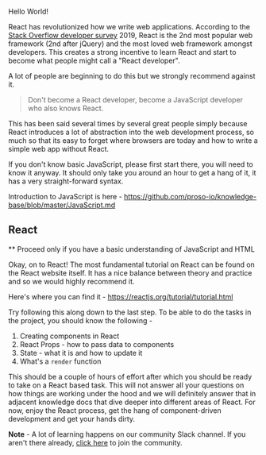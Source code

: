 Hello World!

React has revolutionized how we write web applications. According to the [Stack Overflow developer survey](https://insights.stackoverflow.com/survey/2019) 2019, React is the 2nd most popular web framework (2nd after jQuery) and the most loved web framework amongst developers. This creates a strong incentive to learn React and start to become what people might call a "React developer".

A lot of people are beginning to do this but we strongly recommend against it. 

> Don't become a React developer, become a JavaScript developer who also knows React. 

This has been said several times by several great people simply because React introduces a lot of abstraction into the web development process, so much so that its easy to forget where browsers are today and how to write a simple web app without React. 

If you don't know basic JavaScript, please first start there, you will need to know it anyway. It should only take you around an hour to get a hang of it, it has a very straight-forward syntax.


Introduction to JavaScript is here - https://github.com/proso-io/knowledge-base/blob/master/JavaScript.md

## React 

** Proceed only if you have a basic understanding of JavaScript and HTML

Okay, on to React! The most fundamental tutorial on React can be found on the React website itself. It has a nice balance between theory and practice and so we would highly recommend it. 

Here's where you can find it - https://reactjs.org/tutorial/tutorial.html

Try following this along down to the last step. To be able to do the tasks in the project, you should know the following - 

1. Creating components in React
2. React Props - how to pass data to components
3. State - what it is and how to update it
4. What's a `render` function

This should be a couple of hours of effort after which you should be ready to take on a React based task. This will not answer all your questions on how things are working under the hood and we will definitely answer that in adjacent knowledge docs that dive deeper into different areas of React. For now, enjoy the React process, get the hang of component-driven development and get your hands dirty. 



**Note** - A lot of learning happens on our community Slack channel. If you aren't there already, [click here](https://join.slack.com/t/proso-io/shared_invite/enQtNjAyNjA3MzY4MDY3LWI4MDFmMzQwNjkyNjdhMGQyOTYzNjM4YTllOTkxYjI5YzY4NmFjMDhiMTM2ZWNlMGI1NzEwMzAxOTc0YTgwYzA) to join the community.

